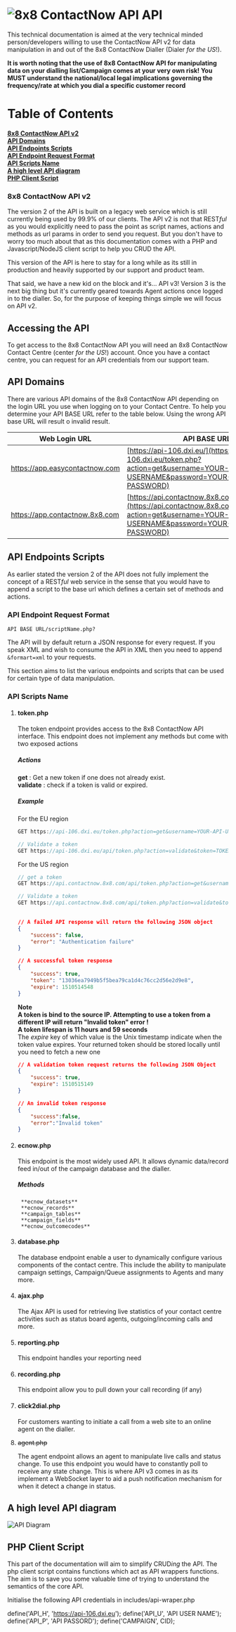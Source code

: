 # ![8x8 ContactNow API](https://raw.githubusercontent.com/8x8-dxi/ContactNowAPI/master/images/8x8ContactNow.png) API

This technical documentation is aimed at the very technical minded person/developers willing
to use the ContactNow API v2 for data manipulation in and out of the 8x8 ContactNow Dialler (Dialer *for the US*!).

**It is worth noting that the use of 8x8 ContactNow API for manipulating data on your dialling list/Campaign
comes at your very own risk! You MUST understand the national/local legal implications governing
the frequency/rate at which you dial a specific customer record**

# Table of Contents
**[8x8 ContactNow API v2](#8x8-contactnow-api-v2)**<br>
**[API Domains](#api-domains)**<br>
**[API Endpoints Scripts](#api-endpoints-scripts)**<br>
**[API Endpoint Request Format](#api-endpoint-request-format)**<br>
**[API Scripts Name](#api-scripts-name)**<br>
**[A high level API diagram](#a-high-level-api-diagram)**<br>
**[PHP Client Script](#php-client-script)**<br>

### 8x8 ContactNow API v2
The version 2 of the API is built on a legacy web service which is still currently
being used by 99.9% of our clients. The API v2 is not that REST*ful* as you would explicitly need to 
pass the point as script names, actions and methods as url params in order to send you request. But
you don't have to worry too much about that as this documentation comes with a PHP and Javascript/NodeJS
client script to help you CRUD the API.

This version of the API is here to stay for a long while as its still in production and heavily supported 
by our support and product team.

That said, we have a new kid on the block and it's... API v3! Version 3 is the next big thing 
but it's currently geared towards Agent actions once logged in to the dialler. So, for the purpose of keeping 
things simple we will focus on API v2.

## Accessing the API
To get access to the 8x8 ContactNow API you will need an 8x8 ContactNow Contact Centre (center *for the US*!) account.
Once you have a contact centre, you can request for an API credentials from our support team.


## API Domains
There are various API domains of the 8x8 ContactNow API depending on the login URL you use when logging
on to your Contact Centre. To help you determine your API BASE URL refer to the table below. Using the 
wrong API base URL will result o invalid result.

Web Login URL | API BASE URL | Location
----------|---------|---------
https://app.easycontactnow.com | [https://api-106.dxi.eu/](https://api-106.dxi.eu/token.php?action=get&username=YOUR-API-USERNAME&password=YOUR-API-PASSWORD) | EU and the rest of the world
https://app.contactnow.8x8.com | [https://api.contactnow.8x8.com/api/](https://api.contactnow.8x8.com/api/token.php?action=get&username=YOUR-API-USERNAME&password=YOUR-API-PASSWORD) | United States


## API Endpoints Scripts
As earlier stated the version 2 of the API does not fully implement the concept of
a REST*ful* web service in the sense that you would have to append a script to the base url which defines
a certain set of methods and actions.

### API Endpoint Request Format 
`API BASE URL/scriptName.php?`

The API will by default return a JSON response for every request. If you speak XML and wish to consume the
API in XML then you need to append `&formart=xml` to your requests.   

This section aims to list the various endpoints and scripts that can be used for certain
type of data manipulation. 

### API Scripts Name

1. #### token.php

    The token endpoint provides access to the 8x8 ContactNow API interface.
    This endpoint does not implement any methods but come with two exposed actions

    ##### Actions
    **get** : Get a new token if one does not already exist.<br>
    **validate** : check if a token is valid or expired.

    ##### Example
    For the EU region
    ```javascript
    GET https://api-106.dxi.eu/token.php?action=get&username=YOUR-API-USERNAME&password=YOUR-API-PASSWORD

    // Validate a token
    GET https://api-106.dxi.eu/api/token.php?action=validate&token=TOKEN-VALUE
    ```
    For the US region
    ```javascript
    // get a token
    GET https://api.contactnow.8x8.com/api/token.php?action=get&username=YOUR-API-USERNAME&password=YOUR-API-PASSWORD

    // Validate a token
    GET https://api.contactnow.8x8.com/api/token.php?action=validate&token=TOKEN-VALUE
    ```

    ```json
        
    // A failed API response will return the following JSON object
    {
        "success": false,
        "error": "Authentication failure"
    }

    // A successful token response
    {
        "success": true,
        "token": "13036ea7949b5f5bea79ca1d4c76cc2d56e2d9e8",
        "expire": 1510514548
    }
    ```
    **Note**<br>
    **A token is bind to the source IP. Attempting to use a token from a different IP will return "Invalid token" error !**<br>
    **A token lifespan is 11 hours and 59 seconds**<br>
    The *expire* key of which value is the Unix timestamp indicate when the token value expires.
    Your returned token should be stored locally until you need to fetch a new one <br>
    

    ```json
    // A validation token request returns the following JSON Object
    {
        "success": true,
        "expire": 1510515149
    }

    // An invalid token response
    {
        "success":false,
        "error":"Invalid token"
    }
    ```


2. #### ecnow.php

    This endpoint is the most widely used API. It allows dynamic data/record feed in/out of
    the campaign database and the dialler.
    
    ##### Methods
        **ecnow_datasets**
        **ecnow_records**
        **campaign_tables**
        **campaign_fields**
        **ecnow_outcomecodes**


3. #### database.php

    The database endpoint enable a user to dynamically configure various components of the contact centre.
    This include the ability to manipulate campaign settings, Campaign/Queue assignments to Agents and many more.

4. #### ajax.php

    The Ajax API is used for retrieving live statistics of your contact centre activities such as
    status board agents, outgoing/incoming calls and more.

5. #### reporting.php

    This endpoint handles your reporting need

6. #### recording.php

    This endpoint allow you to pull down your call recording (if any)

7. #### click2dial.php

    For customers wanting to initiate a call from a web site to an online agent on the dialler.

8. ~~agent.php~~ 
    
    The agent endpoint allows an agent to manipulate live calls and status change. To use this endpoint 
    you would have to constantly poll to receive any state change. This is where API v3 comes in as its implement
    a WebSocket layer to aid a push notification mechanism for when it detect a change in status.



## A high level API diagram
![API Diagram](https://raw.githubusercontent.com/8x8-dxi/ContactNowAPI/master/images/High-level-API-diagram.png)


## PHP Client Script
This part of the documentation will aim to simplify CRUD*ing* the API. The php client script
contains functions which act as API wrappers functions. The aim is to save you some valuable
time of trying to understand the semantics of the core API.


Initialise the following API credentials in includes/api-wraper.php

define('API_H', 'https://api-106.dxi.eu');
define('API_U', 'API USER NAME');
define('API_P', 'API PASSORD');
define('CAMPAIGN', CID);